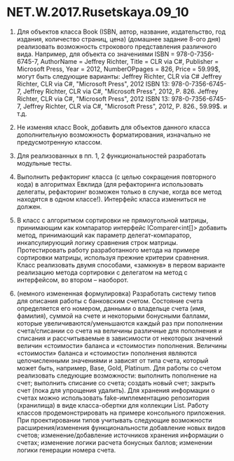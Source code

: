 # NET.W.2017.Rusetskaya.09_10
1. Для объектов класса Book (ISBN, автор, название, издательство, год издания, количество страниц, цена) (домашнее задание 8-ого дня)
реализовать возможность строкового представления различного вида. Например, для объекта со значениями ISBN = 978-0-7356-6745-7, AuthorName  = Jeffrey Richter, Title = CLR via C#, Publisher = Microsoft Press, Year = 2012, NumberOPpages = 826, Price = 59.99$, могут быть следующие варианты:
Jeffrey Richter, CLR via C#
Jeffrey Richter, CLR via C#, "Microsoft Press", 2012
ISBN 13: 978-0-7356-6745-7, Jeffrey Richter, CLR via C#, "Microsoft Press", 2012, P. 826.
Jeffrey Richter, CLR via C#, "Microsoft Press", 2012
ISBN 13: 978-0-7356-6745-7, Jeffrey Richter, CLR via C#, "Microsoft Press", 2012, P. 826., 59.99$.
и т.д. 
2. Не изменяя класс Book, добавить для объектов данного класса дополнительную возможность форматирования, изначально не предусмотренную классом. 
3. Для реализованных в пп. 1, 2 функциональностей разработать модульные тесты.
4. Выполнить рефакторинг класса (с целью сокращения повторного кода) в алгоритмах Евклида (для рефакторинга использовать делегаты, рефакторинг возможен только в случае, когда все метод находятся в одном классе!). Интерфейс класса измениться не должен.
5. В класс с алгоритмом сортировки не прямоугольной матрицы, принимающим как компаратор интерфейс IComparer<int[]> добавить метод, принимающий как параметр делегат-компаратор, инкапсулирующий логику сравнения строк матрицы. Протестировать работу разработанного метода на примере сортировки матрицы, используя прежние критерии сравнения. Класс реализовать двумя способами, «замкнув» в первом варианте реализацию метода сортировки с делегатом на метод с интерфейсом, во втором – наоборот.

6. (немного измененная формулировка) Разработать систему типов для описания работы с банковским счетом. Состояние счета определяется его номером, данными о владельце счета (имя, фамилия), суммой на счете и некоторыми бонусными баллами, которые увеличиваются/уменьшаются каждый раз при пополнении счета/списании со счета на величины различные для пополнения и списания и рассчитываемые в зависимости от некоторых значений величин «стоимости» баланса и «стоимости» пополнения. Величины «стоимости» баланса и «стоимости» пополнения являются целочисленными значениями и зависят от типа счета, который может быть, например,  Base, Gold, Platinum.
Для работы со счетом реализовать следующие возможности: 
выполнить пополнение на счет;
выполнить списание со счета; 
создать новый счет; 
закрыть счет (пока для упрощения удалить). 
Для хранения информации о счетах можно использовать fake-имплементацию репозитория (хранилища) в виде класса-обертки для коллекции List<Account>.
Работу классов продемонстрировать на примере консольного приложения. 
При проектировании типов учитывать следующие возможности расширения/изменения функциональности
добавление новых видов счетов;
изменение/добавление источников хранения информации о счетах;
изменение логики расчета бонусных баллов;
изменении логики генерации номера счета.

